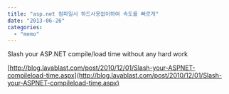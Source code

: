 ```yaml
---
title: "asp.net 컴파일시 하드사용없이하여 속도를 빠르게"
date: "2013-06-26"
categories: 
  - "memo"
---
```


Slash your ASP.NET compile/load time without any hard work

[http://blog.lavablast.com/post/2010/12/01/Slash-your-ASPNET-compileload-time.aspx](http://blog.lavablast.com/post/2010/12/01/Slash-your-ASPNET-compileload-time.aspx)
